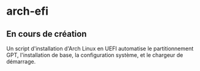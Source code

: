 # arch-efi

## En cours de création
Un script d'installation d'Arch Linux en UEFI automatise le partitionnement GPT, l'installation de base, la configuration système, et le chargeur de démarrage.
